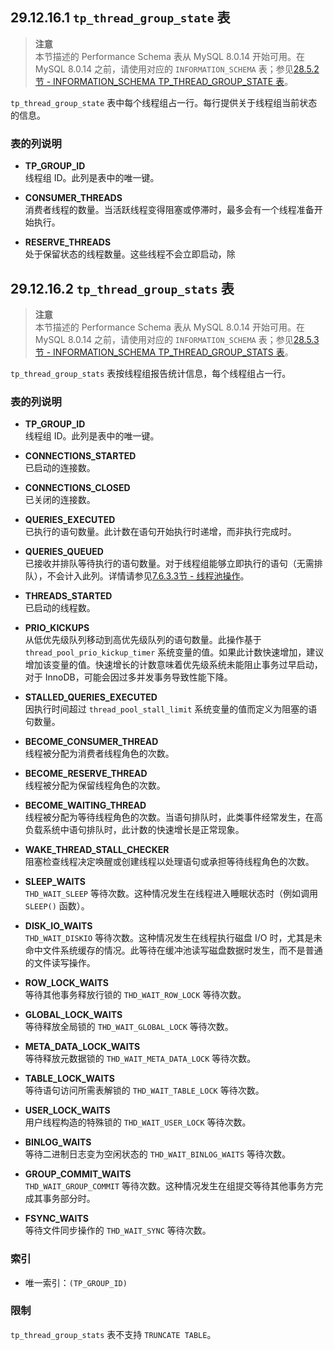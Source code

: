 ## 29.12.16.1 `tp_thread_group_state` 表

> **注意**  
> 本节描述的 Performance Schema 表从 MySQL 8.0.14 开始可用。在 MySQL 8.0.14 之前，请使用对应的 `INFORMATION_SCHEMA` 表；参见[28.5.2节 - INFORMATION_SCHEMA TP_THREAD_GROUP_STATE 表](#28.5.2-the-information_schema-tp_thread_group_state-table)。

`tp_thread_group_state` 表中每个线程组占一行。每行提供关于线程组当前状态的信息。

### 表的列说明

- **TP_GROUP_ID**  
  线程组 ID。此列是表中的唯一键。

- **CONSUMER_THREADS**  
  消费者线程的数量。当活跃线程变得阻塞或停滞时，最多会有一个线程准备开始执行。

- **RESERVE_THREADS**  
  处于保留状态的线程数量。这些线程不会立即启动，除

## 29.12.16.2 `tp_thread_group_stats` 表

> **注意**  
> 本节描述的 Performance Schema 表从 MySQL 8.0.14 开始可用。在 MySQL 8.0.14 之前，请使用对应的 `INFORMATION_SCHEMA` 表；参见[28.5.3节 - INFORMATION_SCHEMA TP_THREAD_GROUP_STATS 表](#28.5.3-the-information_schema-tp_thread_group_stats-table)。

`tp_thread_group_stats` 表按线程组报告统计信息，每个线程组占一行。

### 表的列说明

- **TP_GROUP_ID**  
  线程组 ID。此列是表中的唯一键。

- **CONNECTIONS_STARTED**  
  已启动的连接数。

- **CONNECTIONS_CLOSED**  
  已关闭的连接数。

- **QUERIES_EXECUTED**  
  已执行的语句数量。此计数在语句开始执行时递增，而非执行完成时。

- **QUERIES_QUEUED**  
  已接收并排队等待执行的语句数量。对于线程组能够立即执行的语句（无需排队），不会计入此列。详情请参见[7.6.3.3节 - 线程池操作](#7.6.3.3-thread-pool-operation)。

- **THREADS_STARTED**  
  已启动的线程数。

- **PRIO_KICKUPS**  
  从低优先级队列移动到高优先级队列的语句数量。此操作基于 `thread_pool_prio_kickup_timer` 系统变量的值。如果此计数快速增加，建议增加该变量的值。快速增长的计数意味着优先级系统未能阻止事务过早启动，对于 InnoDB，可能会因过多并发事务导致性能下降。

- **STALLED_QUERIES_EXECUTED**  
  因执行时间超过 `thread_pool_stall_limit` 系统变量的值而定义为阻塞的语句数量。

- **BECOME_CONSUMER_THREAD**  
  线程被分配为消费者线程角色的次数。

- **BECOME_RESERVE_THREAD**  
  线程被分配为保留线程角色的次数。

- **BECOME_WAITING_THREAD**  
  线程被分配为等待线程角色的次数。当语句排队时，此类事件经常发生，在高负载系统中语句排队时，此计数的快速增长是正常现象。

- **WAKE_THREAD_STALL_CHECKER**  
  阻塞检查线程决定唤醒或创建线程以处理语句或承担等待线程角色的次数。

- **SLEEP_WAITS**  
  `THD_WAIT_SLEEP` 等待次数。这种情况发生在线程进入睡眠状态时（例如调用 `SLEEP()` 函数）。

- **DISK_IO_WAITS**  
  `THD_WAIT_DISKIO` 等待次数。这种情况发生在线程执行磁盘 I/O 时，尤其是未命中文件系统缓存的情况。此等待在缓冲池读写磁盘数据时发生，而不是普通的文件读写操作。

- **ROW_LOCK_WAITS**  
  等待其他事务释放行锁的 `THD_WAIT_ROW_LOCK` 等待次数。

- **GLOBAL_LOCK_WAITS**  
  等待释放全局锁的 `THD_WAIT_GLOBAL_LOCK` 等待次数。

- **META_DATA_LOCK_WAITS**  
  等待释放元数据锁的 `THD_WAIT_META_DATA_LOCK` 等待次数。

- **TABLE_LOCK_WAITS**  
  等待语句访问所需表解锁的 `THD_WAIT_TABLE_LOCK` 等待次数。

- **USER_LOCK_WAITS**  
  用户线程构造的特殊锁的 `THD_WAIT_USER_LOCK` 等待次数。

- **BINLOG_WAITS**  
  等待二进制日志变为空闲状态的 `THD_WAIT_BINLOG_WAITS` 等待次数。

- **GROUP_COMMIT_WAITS**  
  `THD_WAIT_GROUP_COMMIT` 等待次数。这种情况发生在组提交等待其他事务方完成其事务部分时。

- **FSYNC_WAITS**  
  等待文件同步操作的 `THD_WAIT_SYNC` 等待次数。

### 索引

- 唯一索引：`(TP_GROUP_ID)`

### 限制

`tp_thread_group_stats` 表不支持 `TRUNCATE TABLE`。